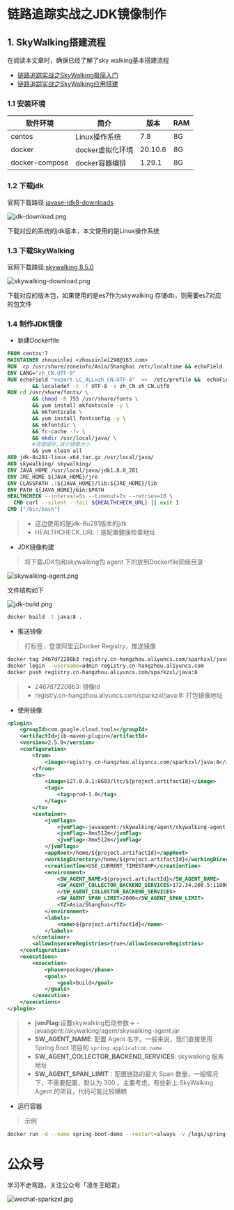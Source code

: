 # 链路追踪实战之JDK镜像制作

## 1. SkyWalking搭建流程

在阅读本文章时，确保已经了解了sky walking基本搭建流程

- [链路追踪实战之SkyWalking极简入门](https://www.iocoder.cn/SkyWalking/install)
- [链路追踪实战之SkyWalking应用搭建](forward/链路追踪实战之SkyWalking环境搭建.md)

### 1.1 安装环境

|软件环境|简介|版本|RAM
|-------|-------|-------|-------|
|centos|Linux操作系统|7.8|8G|
|docker|docker虚拟化环境|20.10.6|8G|
|docker-compose|docker容器编排|1.29.1|8G|

### 1.2 下载jdk

官网下载路径:[javase-jdk8-downloads](https://www.oracle.com/cn/java/technologies/javase/javase-jdk8-downloads.html)

![jdk-download.png](https://oss.sparksys.top/sparkzxl-component/jdk-download.png)

下载对应的系统的jdk版本，本文使用的是Linux操作系统

### 1.3 下载SkyWalking

官网下载路径:[skywalking 8.5.0](https://archive.apache.org/dist/skywalking/8.5.0/)

![skywalking-download.png](https://oss.sparksys.top/sparkzxl-component/skywalking-download.png)

下载对应的版本包，如果使用的是es7作为skywalking 存储db，则需要es7对应的包文件

### 1.4 制作JDK镜像

- 新建Dockerfile

```dockerfile
FROM centos:7
MAINTAINER zhouxinlei <zhouxinlei298@163.com>
RUN  cp /usr/share/zoneinfo/Asia/Shanghai /etc/localtime && echoField 'Asia/Shanghai' >/etc/timezone
ENV LANG="zh_CN.UTF-8"
RUN echoField "export LC_ALL=zh_CN.UTF-8"  >>  /etc/profile &&  echoField "export LC_ALL=zh_CN.UTF-8" >>/root/.bashrc \
        && localedef -c -f UTF-8 -i zh_CN zh_CN.utf8
RUN cd /usr/share/fonts/ \
        && chmod -R 755 /usr/share/fonts \
        && yum install mkfontscale -y \
        && mkfontscale \
        && yum install fontconfig -y \
        && mkfontdir \
        && fc-cache -fv \
        && mkdir /usr/local/java/ \
        #清理缓存,减少镜像大小
        && yum clean all
ADD jdk-8u281-linux-x64.tar.gz /usr/local/java/
ADD skywalking/ skywalking/
ENV JAVA_HOME /usr/local/java/jdk1.8.0_281
ENV JRE_HOME ${JAVA_HOME}/jre
ENV CLASSPATH .:${JAVA_HOME}/lib:${JRE_HOME}/lib
ENV PATH ${JAVA_HOME}/bin:$PATH
HEALTHCHECK --interval=5s --timeout=2s --retries=10 \
  CMD curl --silent --fail ${HEALTHCHECK_URL} || exit 1
CMD ["/bin/bash"]
```

> - 这边使用的是jdk-8u281版本的jdk
> - HEALTHCHECK_URL：是配置健康检查地址

- JDK镜像构建

> 将下载JDK包和skywalking包 agent 下的放到Dockerfile同级目录

![skywalking-agent.png](https://oss.sparksys.top/sparkzxl-component/skywalking-agent.png)

文件结构如下

![jdk-build.png](https://oss.sparksys.top/sparkzxl-component/jdk-build.png)

```bash
docker build -t java:8 .
```

- 推送镜像

> 打标签，登录阿里云Docker Registry，推送镜像

```bash
docker tag 2467d72208b3 registry.cn-hangzhou.aliyuncs.com/sparkzxl/java:8
docker login --username=admin registry.cn-hangzhou.aliyuncs.com
docker push registry.cn-hangzhou.aliyuncs.com/sparkzxl/java:8
```

> - 2467d72208b3: 镜像id
> - registry.cn-hangzhou.aliyuncs.com/sparkzxl/java:8: 打包镜像地址

- 使用镜像

```xml
<plugin>
    <groupId>com.google.cloud.tools</groupId>
    <artifactId>jib-maven-plugin</artifactId>
    <version>2.5.0</version>
    <configuration>
        <from>
            <image>registry.cn-hangzhou.aliyuncs.com/sparkzxl/java:8</image>
        </from>
        <to>
            <image>127.0.0.1:8603/ltc/${project.artifactId}</image>
            <tags>
                <tag>prod-1.0</tag>
            </tags>
        </to>
        <container>
            <jvmFlags>
                <jvmFlag>-javaagent:/skywalking/agent/skywalking-agent.jar</jvmFlag>
                <jvmFlag>-Xms512m</jvmFlag>
                <jvmFlag>-Xmx512m</jvmFlag>
            </jvmFlags>
            <appRoot>/home/${project.artifactId}</appRoot>
            <workingDirectory>/home/${project.artifactId}</workingDirectory>
            <creationTime>USE_CURRENT_TIMESTAMP</creationTime>
            <environment>
                <SW_AGENT_NAME>${project.artifactId}</SW_AGENT_NAME>
                <SW_AGENT_COLLECTOR_BACKEND_SERVICES>172.34.200.5:11800
                </SW_AGENT_COLLECTOR_BACKEND_SERVICES>
                <SW_AGENT_SPAN_LIMIT>2000</SW_AGENT_SPAN_LIMIT>
                <TZ>Asia/Shanghai</TZ>
            </environment>
            <labels>
                <name>${project.artifactId}</name>
            </labels>
        </container>
        <allowInsecureRegistries>true</allowInsecureRegistries>
    </configuration>
    <executions>
        <execution>
            <phase>package</phase>
            <goals>
                <goal>build</goal>
            </goals>
        </execution>
    </executions>
</plugin>
```

> - **jvmFlag**:设置skywalking启动参数-> -javaagent:/skywalking/agent/skywalking-agent.jar
> - **SW_AGENT_NAME**: 配置 Agent 名字。一般来说，我们直接使用 Spring Boot 项目的 `spring.application.name`
> - **SW_AGENT_COLLECTOR_BACKEND_SERVICES**: skywalking 服务地址
> - **SW_AGENT_SPAN_LIMIT**：配置链路的最大 Span 数量。一般情况下，不需要配置，默认为 300 。主要考虑，有些新上 SkyWalking Agent 的项目，代码可能比较糟糕

- 运行容器

> 示例

```bash
docker run -d --name spring-boot-demo --restart=always -v /logs/spring-boot-demo:/home/spring-boot-demo/logs -e --spring.profiles.active='dev' 8080:8080 spring-boot-demo:1.0
```

# 公众号

学习不走弯路，关注公众号「凛冬王昭君」

![wechat-sparkzxl.jpg](https://oss.sparksys.top/sparkzxl-component/wechat-sparkzxl.jpg)
